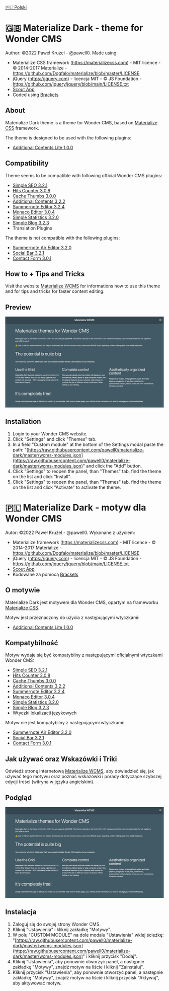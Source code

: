 <a href="#polski">🇵🇱 Polski</a>

# 🇬🇧 Materialize Dark - theme for Wonder CMS

Author: ©2022 Paweł Krużel - @pawell0.
Made using:

* Materialize CSS framework (https://materializecss.com) - MIT licence - © 2014-2017 Materialize - https://github.com/Dogfalo/materialize/blob/master/LICENSE
* jQuery (https://jquery.com) - licencja MIT - © JS Foundation - https://github.com/jquery/jquery/blob/main/LICENSE.txt
* [Scout App](https://scout-app.io)
* Coded using [Brackets](https://brackets.io)

## About

Materialize Dark theme is a theme for Wonder CMS, based on [Materialize CSS](https://materializecss.com) framework.


The theme is designed to be used with the following plugins:

* [Additional Contents Lite 1.0.0](https://github.com/pawell0/additional-contents-lite)

## Compatibility

Theme seems to be compatible with following official Wonder CMS plugins:

* [Simple SEO 3.2.1](https://github.com/robiso/simple-seo/tree/master)
* [Hits Counter 3.0.8](https://github.com/robiso/hits-counter/tree/master)
* [Cache Thumbs 3.0.0](https://github.com/robiso/cache-thumbs/tree/master)
* [Additional Contents 3.2.2](https://github.com/robiso/summernote-editor/tree/master)
* [Summernote Editor 3.2.4](https://github.com/robiso/summernote-editor/tree/master)
* [Monaco Editor 3.0.4](https://github.com/robiso/monaco-editor/tree/master)
* [Simple Statistics 3.2.0](https://github.com/robiso/simple-statistics/tree/master)
* [Simple Blog 3.2.3](https://github.com/robiso/simple-blog/tree/master)
* Translation Plugins

The theme is not compatible with the following plugins:

* [Summernote Air Editor 3.2.0](https://github.com/robiso/summernote-air-editor/tree/master)
* [Social Bar 3.2.1](https://github.com/robiso/social-bar/blob/master/version)
* [Contact Form 3.0.1](https://github.com/robiso/contact-form/tree/master)

## How to + Tips and Tricks

Visit the website [Materialize WCMS](https://materialize-wcms.m00n.link) for informations how to use this theme and for tips and tricks for faster content editing.

## Preview

![preview.jpg](preview.jpg)

## Installation

1. Login to your Wonder CMS website.
2. Click "Settings" and click "Themes" tab.
3. In a field "Custom module" at the bottom of the Settings modal paste the path: "[https://raw.githubusercontent.com/pawell0/materialize-dark/master/wcms-modules.json](https://raw.githubusercontent.com/pawell0/materialize-dark/master/wcms-modules.json)" and click the "Add" button. 
4. Click "Settings" to reopen the panel, than "Themes" tab, find the theme on the list and click "Install".
5. Click "Settings" to reopen the panel, than "Themes" tab, find the theme on the list and click "Activate" to activate the theme.

<p id="polski"></p>

# 🇵🇱 Materialize Dark - motyw dla Wonder CMS

Autor: ©2022 Paweł Krużel - @pawell0.
Wykonane z użyciem:

* Materialize framework (https://materializecss.com) - MIT licence - © 2014-2017 Materialize - https://github.com/Dogfalo/materialize/blob/master/LICENSE
* jQuery (https://jquery.com) - licencja MIT - © JS Foundation - https://github.com/jquery/jquery/blob/main/LICENSE.txt
* [Scout App](https://scout-app.io)
* Kodowane za pomocą [Brackets](https://brackets.io)

## O motywie

Materialize Dark jest motywem dla Wonder CMS, opartym na frameworku [Materialize CSS](https://materializecss.com).

Motyw jest przeznaczony do użycia z następującymi wtyczkami:

* [Additional Contents Lite 1.0.0](https://github.com/pawell0/additional-contents-lite)

## Kompatybilność

Motyw wydaje się być kompatybilny z następującymi oficjalnymi wtyczkami Wonder CMS:

* [Simple SEO 3.2.1](https://github.com/robiso/simple-seo/tree/master)
* [Hits Counter 3.0.8](https://github.com/robiso/hits-counter/tree/master)
* [Cache Thumbs 3.0.0](https://github.com/robiso/cache-thumbs/tree/master)
* [Additional Contents 3.2.2](https://github.com/robiso/summernote-editor/tree/master)
* [Summernote Editor 3.2.4](https://github.com/robiso/summernote-editor/tree/master)
* [Monaco Editor 3.0.4](https://github.com/robiso/monaco-editor/tree/master)
* [Simple Statistics 3.2.0](https://github.com/robiso/simple-statistics/tree/master)
* [Simple Blog 3.2.3](https://github.com/robiso/simple-blog/tree/master)
* Wtyczki lokalizacji językowych

Motyw nie jest kompatybilny z następującymi wtyczkami:

* [Summernote Air Editor 3.2.0](https://github.com/robiso/summernote-air-editor/tree/master)
* [Social Bar 3.2.1](https://github.com/robiso/social-bar/blob/master/version)
* [Contact Form 3.0.1](https://github.com/robiso/contact-form/tree/master)

## Jak używać oraz Wskazówki i Triki

Odwiedź stronę internetową [Materialize WCMS](https://materialize-wcms.m00n.link), aby dowiedzieć się, jak używać tego motywu oraz poznać wskazówki i porady dotyczące szybszej edycji treści (witryna w języku angielskim).

## Podgląd

![preview.jpg](preview.jpg)

## Instalacja

1. Zaloguj się do swojej strony Wonder CMS.
2. Kliknij "Ustawienia" i kliknij zakładkę "Motywy".
3. W polu "CUSTOM MODULE" na dole modalu "Ustawienia" wklej ścieżkę: "[https://raw.githubusercontent.com/pawell0/materialize-dark/master/wcms-modules.json](https://raw.githubusercontent.com/pawell0/materialize-dark/master/wcms-modules.json)" i kliknij przycisk "Dodaj". 
4. Kliknij "Ustawienia", aby ponownie otworzyć panel, a następnie zakładkę "Motywy", znajdź motyw na liście i kliknij "Zainstaluj".
5. Kliknij przycisk "Ustawienia", aby ponownie otworzyć panel, a następnie zakładkę "Motywy", znajdź motyw na liście i kliknij przycisk "Aktywuj", aby aktywować motyw.
